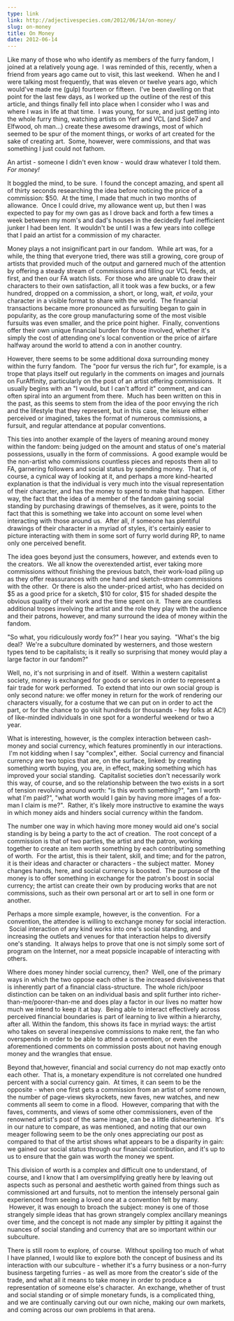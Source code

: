 ```yaml
---
type: link
link: http://adjectivespecies.com/2012/06/14/on-money/
slug: on-money
title: On Money
date: 2012-06-14
---
```


Like many of those who who identify as members of the furry fandom, I joined at
a relatively young age.  I was reminded of this, recently, when a friend from
years ago came out to visit, this last weekend.  When he and I were talking most
frequently, that was eleven or twelve years ago, which would've made me (gulp)
fourteen or fifteen.  I've been dwelling on that point for the last few days, as
I worked up the outline of the rest of this article, and things finally fell
into place when I consider who I was and where I was in life at that time.  I
was young, for sure, and just getting into the whole furry thing, watching
artists on Yerf and VCL (and Side7 and Elfwood, oh man...) create these awesome
drawings, most of which seemed to be spur of the moment things, or works of art
created for the sake of creating art.  Some, however, were commissions, and that
was something I just could not fathom.

An artist - someone I didn't even know - would draw whatever I told them. *For
money!*<!--more-->

It boggled the mind, to be sure.  I found the concept amazing, and spent all of
thirty seconds researching the idea before noticing the price of a commission:
$50.  At the time, I made that much in two months of allowance.  Once I could
drive, my allowance went up, but then I was expected to pay for my own gas as I
drove back and forth a few times a week between my mom's and dad's houses in the
decidedly fuel *in*efficient junker I had been lent.  It wouldn't be until I was
a few years into college that I paid an artist for a commission of my character.

Money plays a not insignificant part in our fandom.  While art was, for a while,
the thing that everyone tried, there was still a growing, core group of artists
that provided much of the output and garnered much of the attention by offering
a steady stream of commissions and filling our VCL feeds, at first, and then our
FA watch lists.  For those who are unable to draw their characters to their own
satisfaction, all it took was a few bucks, or a few hundred, dropped on a
commission, a short, or long, wait, *et voila*, your character in a visible
format to share with the world.  The financial transactions became more
pronounced as fursuiting began to gain in popularity, as the core group
manufacturing some of the most visible fursuits was even smaller, and the price
point higher.  Finally, conventions offer their own unique financial burden for
those involved, whether it's simply the cost of attending one's local convention
or the price of airfare halfway around the world to attend a con in another
country.

However, there seems to be some additional doxa surrounding money within the
furry fandom.  The "poor fur versus the rich fur", for example, is a trope that
plays itself out regularly in the comments on images and journals on
FurAffinity, particularly on the post of an artist offering commissions.  It
usually begins with an "I would, but I can't afford it" comment, and can often
spiral into an argument from there.  Much has been written on this in the past,
as this seems to stem from the idea of the poor envying the rich and the
lifestyle that they represent, but in this case, the leisure either perceived or
imagined, takes the format of numerous commissions, a fursuit, and regular
attendance at popular conventions.

This ties into another example of the layers of meaning around money within the
fandom: being judged on the amount and status of one's material possessions,
usually in the form of commissions.  A good example would be the non-artist who
commissions countless pieces and reposts them all to FA, garnering followers and
social status by spending money.  That is, of course, a cynical way of looking
at it, and perhaps a more kind-hearted explanation is that the individual is
very much into the visual representation of their character, and has the money
to spend to make that happen.  Either way, the fact that the idea of a member of
the fandom gaining social standing by purchasing drawings of themselves, as it
were, points to the fact that this is something we take into account on some
level when interacting with those around us.  After all, if someone has
plentiful drawings of their character in a myriad of styles, it's certainly
easier to picture interacting with them in some sort of furry world during RP,
to name only one perceived benefit.

The idea goes beyond just the consumers, however, and extends even to the
creators.  We all know the overextended artist, ever taking more commissions
without finishing the previous batch, their work-load piling up as they offer
reassurances with one hand and sketch-stream commissions with the other.  Or
there is also the under-priced artist, who has decided on $5 as a good price for
a sketch, $10 for color, $15 for shaded despite the obvious quality of their
work and the time spent on it.  There are countless additional tropes involving
the artist and the role they play with the audience and their patrons, however,
and many surround the idea of money within the fandom.

"So what, you ridiculously wordy fox?" I hear you saying.  "What's the big deal?
 We're a subculture dominated by westerners, and those western types tend to be
capitalists; is it really so surprising that money would play a large factor in
our fandom?"

Well, no, it's not surprising in and of itself.  Within a western capitalist
society, money is exchanged for goods or services in order to represent a fair
trade for work performed.  To extend that into our own social group is only
second nature: we offer money in return for the work of rendering our characters
visually, for a costume that we can put on in order to act the part, or for the
chance to go visit hundreds (or thousands - hey folks at AC!) of like-minded
individuals in one spot for a wonderful weekend or two a year.

What is interesting, however, is the complex interaction between cash-money and
social currency, which features prominently in our interactions.  I'm not
kidding when I say "complex", either.  Social currency and financial currency
are two topics that are, on the surface, linked: by creating something worth
buying, you are, in effect, making something which has improved your social
standing.  Capitalist societies don't necessarily work this way, of course, and
so the relationship between the two exists in a sort of tension revolving around
worth: "is this worth something?", "am I worth what I'm paid?", "what worth
would I gain by having more images of a fox-man I claim is me?".  Rather, it's
likely more instructive to examine the ways in which money aids and hinders
social currency within the fandom.

The number one way in which having more money would aid one's social standing is
by being a party to the act of creation.  The root concept of a commission is
that of two parties, the artist and the patron, working together to create an
item worth something by each contributing something of worth.  For the artist,
this is their talent, skill, and time; and for the patron, it is their ideas and
character or characters - the subject matter.  Money changes hands, here, and
social currency is boosted.  The purpose of the money is to offer something in
exchange for the patron's boost in social currency; the artist can create their
own by producing works that are not commissions, such as their own personal art
or art to sell in one form or another.

Perhaps a more simple example, however, is the convention.  For a convention,
the attendee is willing to exchange money for social interaction.  Social
interaction of any kind works into one's social standing, and increasing the
outlets and venues for that interaction helps to diversify one's standing.  It
always helps to prove that one is not simply some sort of program on the
Internet, nor a meat popsicle incapable of interacting with others.

Where does money hinder social currency, then?  Well, one of the primary ways in
which the two oppose each other is the increased divisiveness that is inherently
part of a financial class-structure.  The whole rich/poor distinction can be
taken on an individual basis and split further into
richer-than-me/poorer-than-me and does play a factor in our lives no matter how
much we intend to keep it at bay.  Being able to interact effectively across
perceived financial boundaries is part of learning to live within a hierarchy,
after all. Within the fandom, this shows its face in myriad ways: the artist who
takes on several inexpensive commissions to make rent, the fan who overspends in
order to be able to attend a convention, or even the aforementioned comments on
commission posts about not having enough money and the wrangles that ensue.

Beyond that,however, financial and social currency do not map exactly onto each
other.  That is, a monetary expenditure is not correlated one hundred percent
with a social currency gain.  At times, it can seem to be the opposite - when
one first gets a commission from an artist of some renown, the number of
page-views skyrockets, new faves, new watches, and new comments all seem to come
in a flood.  However, comparing that with the faves, comments, and views of some
other commissioners, even of the renowned artist's post of the same image, can
be a little disheartening.  It's in our nature to compare, as was mentioned, and
noting that our own meager following seem to be the only ones appreciating our
post as compared to that of the artist shows what appears to be a disparity in
gain: we gained our social status through our financial contribution, and it's
up to us to ensure that the gain was worth the money we spent.

This division of worth is a complex and difficult one to understand, of course,
and I know that I am oversimplifying greatly here by leaving out aspects such as
personal and aesthetic worth gained from things such as commissioned art and
fursuits, not to mention the intensely personal gain experienced from seeing a
loved one at a convention felt by many.  However, it was enough to broach the
subject: money is one of those strangely simple ideas that has grown strangely
complex ancillary meanings over time, and the concept is not made any simpler by
pitting it against the nuances of social standing and currency that are so
important within our subculture.

There is still room to explore, of course.  Without spoiling too much of what I
have planned, I would like to explore both the concept of business and its
interaction with our subculture - whether it's a furry business or a non-furry
business targeting furries - as well as more from the creator's side of the
trade, and what all it means to take money in order to produce a representation
of someone else's character.  An exchange, whether of trust and social standing
or of simple monetary funds, is a complicated thing, and we are continually
carving out our own niche, making our own markets, and coming across our own
problems in that arena.
